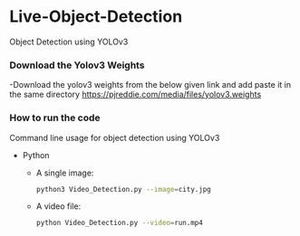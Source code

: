 # Live-Object-Detection
Object Detection using YOLOv3

### Download the Yolov3 Weights
 -Download the yolov3 weights from the below given link and add paste it in the same directory
 https://pjreddie.com/media/files/yolov3.weights
 
 ### How to run the code

Command line usage for object detection using YOLOv3 

* Python

  * A single image:
    	

    ```bash
    python3 Video_Detection.py --image=city.jpg
    ```

  * A video file:

       ```bash
       python Video_Detection.py --video=run.mp4
       ```
